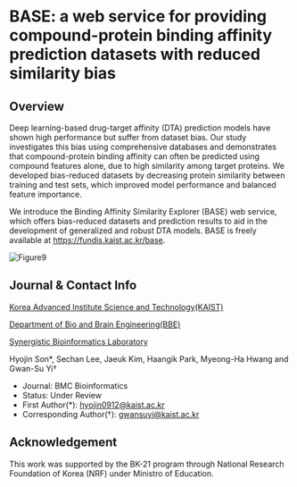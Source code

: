 # BASE: a web service for providing compound-protein binding affinity prediction datasets with reduced similarity bias

## Overview
Deep learning-based drug-target affinity (DTA) prediction models have shown high performance but suffer from dataset bias. Our study investigates this bias using comprehensive databases and demonstrates that compound-protein binding affinity can often be predicted using compound features alone, due to high similarity among target proteins. We developed bias-reduced datasets by decreasing protein similarity between training and test sets, which improved model performance and balanced feature importance.

We introduce the Binding Affinity Similarity Explorer (BASE) web service, which offers bias-reduced datasets and prediction results to aid in the development of generalized and robust DTA models. BASE is freely available at https://fundis.kaist.ac.kr/base.

![Figure9](https://github.com/user-attachments/assets/18336449-4f46-4ffd-9164-b80008e92d5a)

## Journal & Contact Info
[Korea Advanced Institute Science and Technology(KAIST)](https://kaist.ac.kr/en/)

[Department of Bio and Brain Engineering(BBE)](https://bioeng.kaist.ac.kr/)

[Synergistic Bioinformatics Laboratory](https://synbi.kaist.ac.kr/)

Hyojin Son*, Sechan Lee, Jaeuk Kim, Haangik Park, Myeong-Ha Hwang and Gwan-Su Yi†
- Journal: BMC Bioinformatics
- Status: Under Review
- First Author(*): hyojin0912@kaist.ac.kr
- Corresponding Author(†): gwansuyi@kaist.ac.kr

## Acknowledgement
This work was supported by the BK-21 program through National Research Foundation of Korea (NRF) under Ministro of Education.
